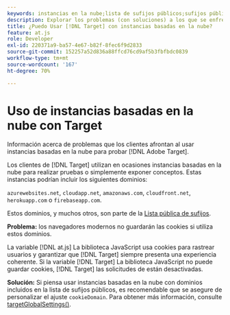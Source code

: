 ```yaml
---
keywords: instancias en la nube;lista de sufijos públicos;sufijos públicos;cookie;cookie de origen;azurewebsites.net;cloudapp.net;amazonaws.com;cloudfront.net;herokuapp.com;firebaseapp.com;targetGlobalSettings;cookieDomain
description: Explorar los problemas (con soluciones) a los que se enfrentan los clientes al usar instancias basadas en la nube para probar el Adobe [!DNL Target] o con fines de prueba de concepto.
title: ¿Puedo Usar [!DNL Target] con instancias basadas en la nube?
feature: at.js
role: Developer
exl-id: 220371a9-ba57-4e67-b82f-8fec6f9d2833
source-git-commit: 152257a52d836a88ffcd76cd9af5b3fbfbdc0839
workflow-type: tm+mt
source-wordcount: '167'
ht-degree: 70%

---
```


# Uso de instancias basadas en la nube con Target

Información acerca de problemas que los clientes afrontan al usar instancias basadas en la nube para probar [!DNL Adobe Target].

Los clientes de [!DNL Target] utilizan en ocasiones instancias basadas en la nube para realizar pruebas o simplemente exponer conceptos. Estas instancias podrían incluir los siguientes dominios:

`azurewebsites.net`, `cloudapp.net`, `amazonaws.com`, `cloudfront.net`, `herokuapp.com` o `firebaseapp.com`.

Estos dominios, y muchos otros, son parte de la [Lista pública de sufijos](https://publicsuffix.org/list/public_suffix_list.dat).

**Problema:** los navegadores modernos no guardarán las cookies si utiliza estos dominios.

La variable [!DNL at.js] La biblioteca JavaScript usa cookies para rastrear usuarios y garantizar que [!DNL Target] siempre presenta una experiencia coherente. Si la variable [!DNL Target] La biblioteca JavaScript no puede guardar cookies, [!DNL Target] las solicitudes de están desactivadas.

**Solución:** Si piensa usar instancias basadas en la nube con dominios incluidos en la lista de sufijos públicos, es recomendable que se asegure de personalizar el ajuste `cookieDomain`. Para obtener más información, consulte [targetGlobalSettings()](/help/main/c-implementing-target/c-implementing-target-for-client-side-web/targetgobalsettings.md).

